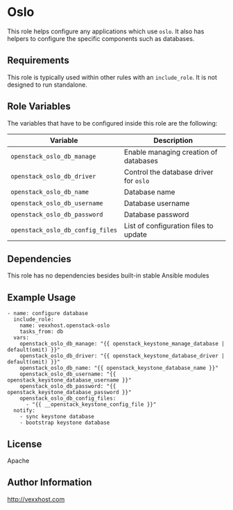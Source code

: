 Oslo
====
This role helps configure any applications which use `oslo`.  It also has
helpers to configure the specific components such as databases.


Requirements
------------
This role is typically used within other rules with an `include_role`.  It
is not designed to run standalone.


Role Variables
--------------
The variables that have to be configured inside this role are the following:

| Variable                         | Description                            |
| -------------------------------- | -------------------------------------- |
| `openstack_oslo_db_manage`       | Enable managing creation of databases  |
| `openstack_oslo_db_driver`       | Control the database driver for `oslo` |
| `openstack_oslo_db_name`         | Database name                          |
| `openstack_oslo_db_username`     | Database username                      |
| `openstack_oslo_db_password`     | Database password                      |
| `openstack_oslo_db_config_files` | List of configuration files to update  |


Dependencies
------------
This role has no dependencies besides built-in stable Ansible modules


Example Usage
-------------

    - name: configure database
      include_role:
        name: vexxhost.openstack-oslo
        tasks_from: db
      vars:
        openstack_oslo_db_manage: "{{ openstack_keystone_manage_database | default(omit) }}"
        openstack_oslo_db_driver: "{{ openstack_keystone_database_driver | default(omit) }}"
        openstack_oslo_db_name: "{{ openstack_keystone_database_name }}"
        openstack_oslo_db_username: "{{ openstack_keystone_database_username }}"
        openstack_oslo_db_password: "{{ openstack_keystone_database_password }}"
        openstack_oslo_db_config_files:
          - "{{ __openstack_keystone_config_file }}"
      notify:
        - sync keystone database
        - bootstrap keystone database


License
-------
Apache


Author Information
------------------
http://vexxhost.com
